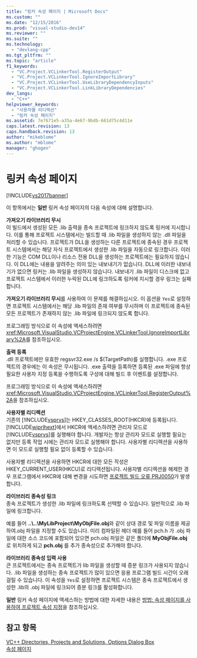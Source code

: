 ```yaml
---
title: "링커 속성 페이지 | Microsoft Docs"
ms.custom: ""
ms.date: "12/15/2016"
ms.prod: "visual-studio-dev14"
ms.reviewer: ""
ms.suite: ""
ms.technology: 
  - "devlang-cpp"
ms.tgt_pltfrm: ""
ms.topic: "article"
f1_keywords: 
  - "VC.Project.VCLinkerTool.RegisterOutput"
  - "VC.Project.VCLinkerTool.IgnoreImportLibrary"
  - "VC.Project.VCLinkerTool.UseLibraryDependencyInputs"
  - "VC.Project.VCLinkerTool.LinkLibraryDependencies"
dev_langs: 
  - "C++"
helpviewer_keywords: 
  - "사용자별 리디렉션"
  - "링커 속성 페이지"
ms.assetid: 7e7671e5-a35a-4e67-9bdb-661d75c4d11e
caps.latest.revision: 13
caps.handback.revision: 13
author: "mikeblome"
ms.author: "mblome"
manager: "ghogen"
---
```

# 링커 속성 페이지
[!INCLUDE[vs2017banner](../assembler/inline/includes/vs2017banner.md)]

이 항목에서는 **일반** 링커 속성 페이지의 다음 속성에 대해 설명합니다.  
  
 **가져오기 라이브러리 무시**  
 이 빌드에서 생성된 모든 .lib 출력을 종속 프로젝트에 링크하지 않도록 링커에 지시합니다.  이를 통해 프로젝트 시스템에서는 빌드할 때 .lib 파일을 생성하지 않는 .dll 파일을 처리할 수 있습니다.  프로젝트가 DLL을 생성하는 다른 프로젝트에 종속된 경우 프로젝트 시스템에서는 해당 자식 프로젝트에서 생성한 .lib 파일을 자동으로 링크합니다.  이러한 기능은 COM DLL이나 리소스 전용 DLL을 생성하는 프로젝트에는 필요하지 않습니다. 이 DLL에는 내용을 알려주는 의미 있는 내보내기가 없습니다.  DLL에 이러한 내보내기가 없으면 링커는 .lib 파일을 생성하지 않습니다.  내보내기 .lib 파일이 디스크에 없고 프로젝트 시스템에서 이러한 누락된 DLL에 링크하도록 링커에 지시할 경우 링크는 실패합니다.  
  
 **가져오기 라이브러리 무시**를 사용하여 이 문제를 해결하십시오.  이 옵션을 `Yes`로 설정하면 프로젝트 시스템에서는 해당 .lib 파일의 존재 여부를 무시하며 이 프로젝트에 종속된 모든 프로젝트가 존재하지 않는 .lib 파일에 링크되지 않도록 합니다.  
  
 프로그래밍 방식으로 이 속성에 액세스하려면 <xref:Microsoft.VisualStudio.VCProjectEngine.VCLinkerTool.IgnoreImportLibrary%2A>를 참조하십시오.  
  
 **출력 등록**  
 .dll 프로젝트에만 유효한 regsvr32.exe \/s $\(TargetPath\)를 실행합니다.  .exe 프로젝트의 경우에는 이 속성은 무시됩니다.  .exe 출력을 등록하면 등록된 .exe 파일에 항상 필요한 사용자 지정 등록을 수행하도록 구성에 대해 빌드 후 이벤트를 설정합니다.  
  
 프로그래밍 방식으로 이 속성에 액세스하려면 <xref:Microsoft.VisualStudio.VCProjectEngine.VCLinkerTool.RegisterOutput%2A>을 참조하십시오.  
  
 **사용자별 리디렉션**  
 기존의 [!INCLUDE[vsprvs](../assembler/masm/includes/vsprvs_md.md)]는 HKEY\_CLASSES\_ROOT\(HKCR\)에 등록됩니다.  [!INCLUDE[wiprlhext](../c-runtime-library/reference/includes/wiprlhext_md.md)]에서 HKCR에 액세스하려면 관리자 모드로 [!INCLUDE[vsprvs](../assembler/masm/includes/vsprvs_md.md)]를 실행해야 합니다.  개발자는 항상 관리자 모드로 실행할 필요는 없지만 등록 작업 시에는 관리자 모드로 실행해야 합니다.  사용자별 리디렉션을 사용하면 이 모드로 실행할 필요 없이 등록할 수 있습니다.  
  
 사용자별 리디렉션을 사용하면 HKCR에 대한 모든 작성은 HKEY\_CURRENT\_USER\(HKCU\)로 리디렉션됩니다.  사용자별 리디렉션을 해제한 경우 프로그램에서 HKCR에 대해 변경을 시도하면 [프로젝트 빌드 오류 PRJ0050](../error-messages/tool-errors/project-build-error-prj0050.md)가 발생합니다.  
  
 **라이브러리 종속성 링크**  
 종속 프로젝트가 생성한 .lib 파일에 링크하도록 선택할 수 있습니다.  일반적으로 .lib 파일에 링크합니다.  
  
 예를 들어 **..\\..\\MyLibProject\\MyObjFile.obj**와 같이 상대 경로 및 파일 이름을 제공하여.obj 파일을 지정할 수도 있습니다.  미리 컴파일된 헤더 예를 들어 pch.h 가 .obj 파일에 대한 소스 코드에 포함되어 있으면 pch.obj 파일은 같은 폴더에 **MyObjFile.obj** 로 위치하게 되고 **pch.obj** 를 추가 종속성으로 추가해야 합니다.  
  
 **라이브러리 종속성 입력 사용**  
 큰 프로젝트에서는 종속 프로젝트가 lib 파일을 생성할 때 증분 링크가 사용되지 않습니다.  .lib 파일을 생성하는 종속 프로젝트가 많이 있으면 응용 프로그램 빌드 시간이 오래 걸릴 수 있습니다.  이 속성을 `Yes`로 설정하면 프로젝트 시스템은 종속 프로젝트에서 생성한 .lib의 .obj 파일에 링크되어 증분 링크를 활성화합니다.  
  
 **일반** 링커 속성 페이지에 액세스하는 방법에 대한 자세한 내용은 [방법: 속성 페이지를 사용하여 프로젝트 속성 지정](../misc/how-to-specify-project-properties-with-property-pages.md)을 참조하십시오.  
  
## 참고 항목  
 [VC\+\+ Directories, Projects and Solutions, Options Dialog Box](http://msdn.microsoft.com/ko-kr/e027448b-c811-4c3d-8531-4325ad3f6e02)   
 [속성 페이지](../ide/property-pages-visual-cpp.md)